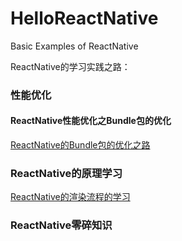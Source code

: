 # HelloReactNative
Basic Examples of ReactNative



ReactNative的学习实践之路：




### 性能优化

#### ReactNative性能优化之Bundle包的优化

[ReactNative的Bundle包的优化之路](https://github.com/FrewenWong/HelloReactNative/blob/dev/blog/docs/bundle/01.react-native-bundle.md)



### ReactNative的原理学习



[ReactNative的渲染流程的学习](https://github.com/FrewenWong/HelloReactNative/blob/dev/blog/docs/source/01.react-native-render.md)


### ReactNative零碎知识

